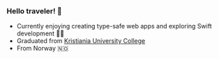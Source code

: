 ### Hello traveler! :wave:

* Currently enjoying creating type-safe web apps and exploring Swift development 🧑‍💻
* Graduated from [Kristiania University College](https://www.kristiania.no/en/)
* From Norway 🇳🇴
